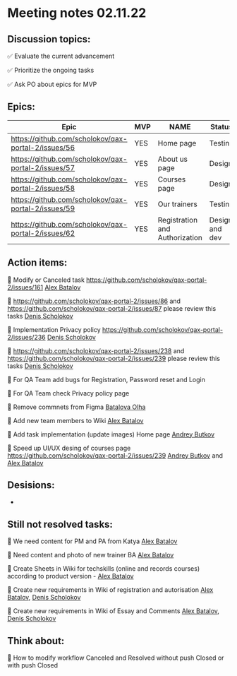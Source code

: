 # Meeting notes 02.11.22  

## Discussion topics:   

:white_check_mark: Evaluate the current advancement

:white_check_mark: Prioritize the ongoing tasks 

:white_check_mark: Ask PO about epics for MVP 

## Epics:  

| Epic                |    MVP  | NAME |Status |
|---------------------|---------|------|-------|   
|https://github.com/scholokov/qax-portal-2/issues/56 |YES| Home page| Testing|
|https://github.com/scholokov/qax-portal-2/issues/57|YES| About us page| Design |
|https://github.com/scholokov/qax-portal-2/issues/58|YES|Courses page |Design|
|https://github.com/scholokov/qax-portal-2/issues/59|YES| Our trainers|Testing|
|https://github.com/scholokov/qax-portal-2/issues/62|YES| Registration and Authorization|Design and dev|  

## Action items: 

:black_square_button: Modify or Canceled task https://github.com/scholokov/qax-portal-2/issues/161 [Alex Batalov](https://github.com/ABatalov) 

:black_square_button: https://github.com/scholokov/qax-portal-2/issues/86 and https://github.com/scholokov/qax-portal-2/issues/87 please review this tasks [Denis Scholokov](https://github.com/scholokov) 

:black_square_button: Implementation Privacy policy https://github.com/scholokov/qax-portal-2/issues/236 [Denis Scholokov](https://github.com/scholokov)   

:black_square_button: https://github.com/scholokov/qax-portal-2/issues/238 and https://github.com/scholokov/qax-portal-2/issues/239 please review this tasks [Denis Scholokov](https://github.com/scholokov)  

:black_square_button: For QA Team add bugs for Registration, Password reset and Login  

:black_square_button: For QA Team check Privacy policy page 

:black_square_button: Remove commnets from Figma [Batalova Olha](https://github.com/BatalovaOlha) 

:black_square_button: Add new team members to Wiki [Alex Batalov](https://github.com/ABatalov) 

:black_square_button: Add task implementation (update images) Home page [Andrey Butkov](https://github.com/ButKoff) 

:black_square_button: Speed up UI/UX desing of courses page https://github.com/scholokov/qax-portal-2/issues/239 [Andrey Butkov](https://github.com/ButKoff) and [Alex Batalov](https://github.com/ABatalov) 

## Desisions: 

*

## Still not resolved tasks:    

:black_square_button: We need content for PM and PA from Katya  [Alex Batalov](https://github.com/ABatalov)  

:black_square_button: Need content and photo of new trainer BA [Alex Batalov](https://github.com/ABatalov) 

:black_square_button: Create Sheets in Wiki for techskills (online and records courses) according to product version - [Alex Batalov](https://github.com/ABatalov) 

:black_square_button: Create new requirements in Wiki of registration and autorisation [Alex Batalov](https://github.com/ABatalov), [Denis Scholokov](https://github.com/scholokov) 

:black_square_button: Create new requirements in Wiki of Essay and Comments [Alex Batalov](https://github.com/ABatalov), [Denis Scholokov](https://github.com/scholokov) 


## Think about:    

:black_square_button: How to modify workflow Canceled and Resolved without push Closed or with push Closed 

